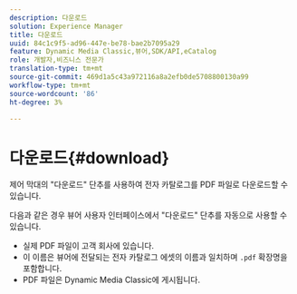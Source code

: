 ```yaml
---
description: 다운로드
solution: Experience Manager
title: 다운로드
uuid: 84c1c9f5-ad96-447e-be78-bae2b7095a29
feature: Dynamic Media Classic,뷰어,SDK/API,eCatalog
role: 개발자,비즈니스 전문가
translation-type: tm+mt
source-git-commit: 469d1a5c43a972116a8a2efb0de5708800130a99
workflow-type: tm+mt
source-wordcount: '86'
ht-degree: 3%

---
```



# 다운로드{#download}

제어 막대의 &quot;다운로드&quot; 단추를 사용하여 전자 카탈로그를 PDF 파일로 다운로드할 수 있습니다.

다음과 같은 경우 뷰어 사용자 인터페이스에서 &quot;다운로드&quot; 단추를 자동으로 사용할 수 있습니다.

* 실제 PDF 파일이 고객 회사에 있습니다.
* 이 이름은 뷰어에 전달되는 전자 카탈로그 에셋의 이름과 일치하며 `.pdf` 확장명을 포함합니다.
* PDF 파일은 Dynamic Media Classic에 게시됩니다.

